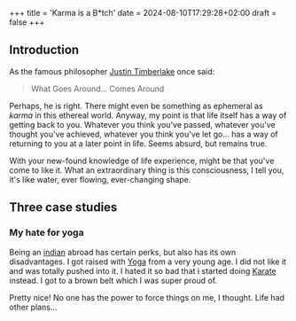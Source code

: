 +++
title = 'Karma is a B*tch'
date = 2024-08-10T17:29:28+02:00
draft = false
+++

## Introduction

As the famous philosopher [Justin Timberlake](https://en.wikipedia.org/wiki/Justin_Timberlake) once said:
> What Goes Around... Comes Around

Perhaps, he is right.
There might even be something as ephemeral as _karma_ in this ethereal world.
Anyway, my point is that life itself has a way of getting back to you.
Whatever you think you've passed, whatever you've thought you've achieved,
whatever you think you've let go... has a way of returning to you at a later point in life.
Seems absurd, but remains true. 

With your new-found knowledge of life experience, might be that you've come to like it.
What an extraordinary thing is this consciousness, I tell you, it's like water, ever flowing, ever-changing shape.


## Three case studies


### My hate for yoga

Being an [indian](https://en.wikipedia.org/wiki/South_India) abroad has certain perks,
but also has its own disadvantages.
I got raised with [Yoga](https://en.wikipedia.org/wiki/Yoga) from a very young age.
I did not like it and was totally pushed into it.
I hated it so bad that i started doing [Karate](https://en.wikipedia.org/wiki/Karate) instead.
I got to a brown belt which I was super proud of.

Pretty nice!
No one has the power to force things on me, I thought.
Life had other plans...

